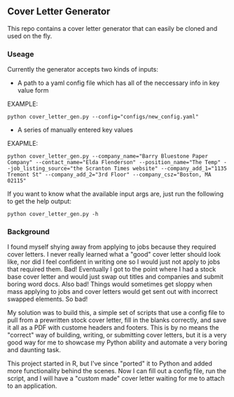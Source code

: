 ## Cover Letter Generator
This repo contains a cover letter generator that can easily be cloned and used on the fly.

### Useage
Currently the generator accepts two kinds of inputs:
* A path to a yaml config file which has all of the neccessary info in key value form

EXAMPLE:
```
python cover_letter_gen.py --config="configs/new_config.yaml"
```

* A series of manually entered key values

EXAPMLE:
```
python cover_letter_gen.py --company_name="Barry Bluestone Paper Company" --contact_name="Elda Flenderson" --position_name="The Temp" --job_listing_source="the Scranton Times website" --company_add_1="1135 Tremont St" --company_add_2="3rd Floor" --company_csz="Boston, MA 02115"
```

If you want to know what the available input args are, just run the following to get the help output:

`python cover_letter_gen.py -h`


### Background
I found myself shying away from applying to jobs because they required cover letters. I never really learned what a "good" cover letter should look like, nor did I feel confident in writing one so I would just not apply to jobs that required them. Bad! Eventually I got to the point where I had a stock base cover letter and would just swap out titles and companies and submit boring word docs. Also bad! Things would sometimes get sloppy when mass applying to jobs and cover letters would get sent out with incorrect swapped elements. So bad!

My solution was to build this, a simple set of scripts that use a config file to pull from a prewritten stock cover letter, fill in the blanks correctly, and save it all as a PDF with custome headers and footers. This is by no means the "correct" way of building, writing, or submitting cover letters, but it is a very good way for me to showcase my Python ability and automate a very boring and daunting task.

This project started in R, but I've since "ported" it to Python and added more functionality behind the scenes. Now I can fill out a config file, run the script, and I will have a "custom made" cover letter waiting for me to attach to an application.


